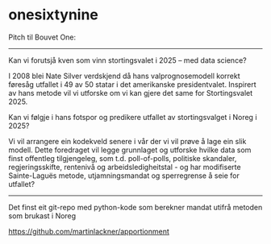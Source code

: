 # onesixtynine

Pitch til Bouvet One:
***
Kan vi forutsjå kven som vinn stortingsvalet i 2025 – med data science?

I 2008 blei Nate Silver verdskjend då hans valprognosemodell korrekt føresåg utfallet i 49 av 50 statar i det amerikanske presidentvalet. Inspirert av hans metode vil vi utforske om vi kan gjere det same for Stortingsvalet 2025.

Kan vi følgje i hans fotspor og predikere utfallet av stortingsvalget i Noreg i 2025? 

Vi vil arrangere ein kodekveld senere i vår der vi vil prøve å lage ein slik modell. Dette foredraget vil legge grunnlaget og utforske hvilke data som finst offentleg tilgjengeleg, som t.d. poll-of-polls, politiske skandaler, regjeringsskifte, rentenivå og arbeidsledigheitstal - og har modifiserte Sainte-Laguës metode, utjamningsmandat og sperregrense å seie for utfallet?



****
Det finst eit git-repo med python-kode som berekner mandat utifrå metoden som brukast i Noreg
 
https://github.com/martinlackner/apportionment

